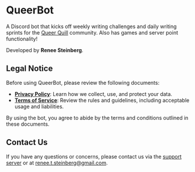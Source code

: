 # QueerBot

A Discord bot that kicks off weekly writing challenges and daily writing sprints for the [Queer Quill](https://discord.gg/MBSZcwmvVk) community. Also has games and server point functionality!

Developed by **Renee Steinberg**.
  
## Legal Notice

Before using QueerBot, please review the following documents:

- **[Privacy Policy](PRIVACY_POLICY.md)**: Learn how we collect, use, and protect your data.
- **[Terms of Service](TERMS_OF_SERVICE.md)**: Review the rules and guidelines, including acceptable usage and liabilities.

By using the bot, you agree to abide by the terms and conditions outlined in these documents.

## Contact Us

If you have any questions or concerns, please contact us via the [support server](https://discord.gg/MBSZcwmvVk) or at renee.t.steinberg@gmail.com.
